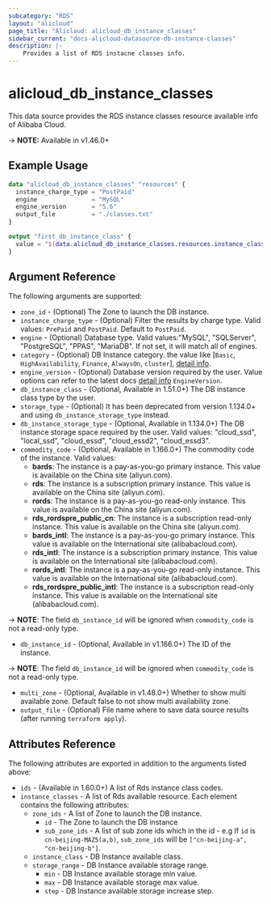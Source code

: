```yaml
---
subcategory: "RDS"
layout: "alicloud"
page_title: "Alicloud: alicloud_db_instance_classes"
sidebar_current: "docs-alicloud-datasource-db-instance-classes"
description: |-
    Provides a list of RDS instacne classes info.
---
```


# alicloud\_db\_instance\_classes

This data source provides the RDS instance classes resource available info of Alibaba Cloud.

-> **NOTE:** Available in v1.46.0+

## Example Usage

```tf
data "alicloud_db_instance_classes" "resources" {
  instance_charge_type = "PostPaid"
  engine               = "MySQL"
  engine_version       = "5.6"
  output_file          = "./classes.txt"
}

output "first_db_instance_class" {
  value = "${data.alicloud_db_instance_classes.resources.instance_classes.0.instance_class}"
}
```

## Argument Reference

The following arguments are supported:

* `zone_id` - (Optional) The Zone to launch the DB instance.
* `instance_charge_type` - (Optional) Filter the results by charge type. Valid values: `PrePaid` and `PostPaid`. Default to `PostPaid`.
* `engine` - (Optional) Database type. Valid values:"MySQL", "SQLServer", "PostgreSQL", "PPAS", "MariaDB". If not set, it will match all of engines.
* `category` - (Optional) DB Instance category. the value like [`Basic`, `HighAvailability`, `Finance`, `AlwaysOn`, `cluster`], [detail info](https://www.alibabacloud.com/help/doc-detail/69795.htm).
* `engine_version` - (Optional) Database version required by the user. Value options can refer to the latest docs [detail info](https://www.alibabacloud.com/help/doc-detail/26228.htm) `EngineVersion`.
* `db_instance_class` - (Optional, Available in 1.51.0+) The DB instance class type by the user.
* `storage_type` - (Optional) It has been deprecated from version 1.134.0+ and using `db_instance_storage_type` instead.
* `db_instance_storage_type` - (Optional, Available in 1.134.0+) The DB instance storage space required by the user. Valid values: "cloud_ssd", "local_ssd", "cloud_essd", "cloud_essd2", "cloud_essd3".
* `commodity_code` - (Optional, Available in 1.166.0+) The commodity code of the instance. Valid values:
  * **bards**: The instance is a pay-as-you-go primary instance. This value is available on the China site (aliyun.com).
  * **rds**: The instance is a subscription primary instance. This value is available on the China site (aliyun.com).
  * **rords**: The instance is a pay-as-you-go read-only instance. This value is available on the China site (aliyun.com).
  * **rds_rordspre_public_cn**: The instance is a subscription read-only instance. This value is available on the China site (aliyun.com).
  * **bards_intl**: The instance is a pay-as-you-go primary instance. This value is available on the International site (alibabacloud.com).
  * **rds_intl**: The instance is a subscription primary instance. This value is available on the International site (alibabacloud.com).
  * **rords_intl**: The instance is a pay-as-you-go read-only instance. This value is available on the International site (alibabacloud.com).
  * **rds_rordspre_public_intl**: The instance is a subscription read-only instance. This value is available on the International site (alibabacloud.com).

-> **NOTE**: The field `db_instance_id` will be ignored when `commodity_code` is not a read-only type.
* `db_instance_id` - (Optional, Available in v1.166.0+) The ID of the instance.

-> **NOTE**: The field `db_instance_id` will be ignored when `commodity_code` is not a read-only type.
* `multi_zone` - (Optional, Available in v1.48.0+) Whether to show multi available zone. Default false to not show multi availability zone.
* `output_file` - (Optional) File name where to save data source results (after running `terraform apply`).

## Attributes Reference

The following attributes are exported in addition to the arguments listed above:

* `ids` - (Available in 1.60.0+) A list of Rds instance class codes.
* `instance_classes` - A list of Rds available resource. Each element contains the following attributes:
  * `zone_ids` - A list of Zone to launch the DB instance.
    * `id` - The Zone to launch the DB instance
    * `sub_zone_ids` - A list of sub zone ids which in the id - e.g If `id` is `cn-beijing-MAZ5(a,b)`, `sub_zone_ids` will be `["cn-beijing-a", "cn-beijing-b"]`.
  * `instance_class` - DB Instance available class.
  * `storage_range` - DB Instance available storage range.
    * `min` - DB Instance available storage min value.
    * `max` - DB Instance available storage max value.
    * `step` - DB Instance available storage increase step.
    
